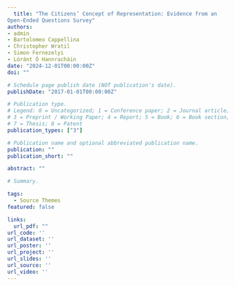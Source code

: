 ```yaml
---
  title: "The Citizens’ Concept of Representation: Evidence from an
Open-Ended Questions Survey"
authors:
- admin
- Bartolomeo Cappellina
- Christopher Wratil
- Simon Fernezelyi
- Lóránt Ó Hannracháin
date: "2024-12-01T00:00:00Z"
doi: ""

# Schedule page publish date (NOT publication's date).
publishDate: "2017-01-01T00:00:00Z"

# Publication type.
# Legend: 0 = Uncategorized; 1 = Conference paper; 2 = Journal article;
# 3 = Preprint / Working Paper; 4 = Report; 5 = Book; 6 = Book section;
# 7 = Thesis; 8 = Patent
publication_types: ["3"]

# Publication name and optional abbreviated publication name.
publication: ""
publication_short: ""

abstract: ""

# Summary.

tags:
  - Source Themes
featured: false

links:
  url_pdf: ""
url_code: ''
url_dataset: ''
url_poster: ''
url_project: ''
url_slides: ''
url_source: ''
url_video: ''
---
```

